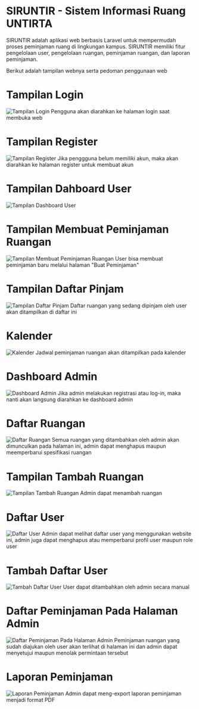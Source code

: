 # SIRUNTIR - Sistem Informasi Ruang UNTIRTA

SIRUNTIR adalah aplikasi web berbasis Laravel untuk mempermudah proses peminjaman ruang di lingkungan kampus.
SIRUNTIR memiliki fitur pengelolaan user, pengelolaan ruangan, peminjaman ruangan, dan laporan peminjaman.

Berikut adalah tampilan webnya serta pedoman penggunaan web

# Tampilan Login
![Tampilan Login](public/screenshots/login.png)
Pengguna akan diarahkan ke halaman login saat membuka web

# Tampilan Register
![Tampilan Register](public/screenshots/register.png)
Jika penggguna belum memiliki akun, maka akan diarahkan ke halaman register untuk membuat akun

# Tampilan Dahboard User
![Tampilan Dashboard User](public/screenshots/dashboard_user.png)

# Tampilan Membuat Peminjaman Ruangan
![Tampilan Membuat Peminjaman Ruangan](public/screenshots/buat_peminjaman.png)
User bisa membuat peminjaman baru melalui halaman "Buat Peminjaman"

# Tampilan Daftar Pinjam
![Tampilan Daftar Pinjam](public/screenshots/peminjaman_user.png)
Daftar ruangan yang sedang dipinjam oleh user akan ditampilkan di daftar ini

# Kalender
![Kalender](public/screenshots/kalender_user.png)
Jadwal peminjaman ruangan akan ditampilkan pada kalender

# Dashboard Admin
![Dashboard Admin](public/screenshots/dashboard_admin.png)
Jika admin melakukan registrasi atau log-in, maka nanti akan langsung diarahkan ke dashboard admin

# Daftar Ruangan
![Daftar Ruangan](public/screenshots/daftar_ruangan.png)
Semua ruangan yang ditambahkan oleh admin akan dimunculkan pada halaman ini, admin dapat menghapus maupun meemperbarui spesifikasi ruangan

# Tampilan Tambah Ruangan
![Tampilan Tambah Ruangan](public/screenshots/tambah_ruangan.png)
Admin dapat menambah ruangan

# Daftar User
![Daftar User](public/screenshots/daftar_user.png)
Admin dapat melihat daftar user yang menggunakan website ini, admin juga dapat menghapus atau memperbarui profil user maupun role user

# Tambah Daftar User
![Tambah Daftar User](public/screenshots/tambah_user.png)
User dapat ditambahkan oleh admin secara manual

# Daftar Peminjaman Pada Halaman Admin
![Daftar Peminjaman Pada Halaman Admin](public/screenshots/daftar_peminjaman.png)
Peminjaman ruangan yang sudah diajukan oleh user akan terlihat di halaman ini dan admin dapat menyetujui maupun menolak permintaan tersebut

# Laporan Peminjaman
![Laporan Peminjaman](public/screenshots/laporan_peminjaman.png)
Admin dapat meng-export laporan peminjaman menjadi format PDF

